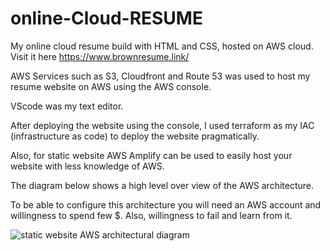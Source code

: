 # online-Cloud-RESUME

My online cloud resume build with HTML and CSS, hosted on AWS cloud. Visit it here https://www.brownresume.link/

AWS Services such as S3, Cloudfront and Route 53 was used to host my resume website on AWS using the AWS console.

VScode was my text editor.

After deploying the website using the console, I used terraform as my IAC (infrastructure as code) to deploy the website pragmatically.

Also, for static website AWS Amplify can be used to easily host your website with less knowledge of AWS.

The diagram below shows a high level over view of the AWS architecture.

To be able to configure this architecture you will need an AWS account and willingness to spend few $. Also, willingness to fail and learn from it.


![static website AWS architectural diagram](https://user-images.githubusercontent.com/118439072/204096736-96530b58-a838-490b-be1b-9e7ece42672c.jpg)
